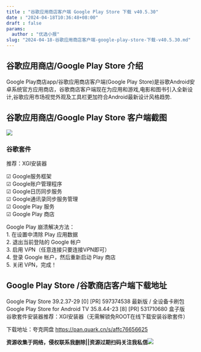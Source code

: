 ```yaml
---
title : "谷歌应用商店客户端 Google Play Store 下载 v40.5.30"
date : "2024-04-18T10:36:48+08:00"
draft : false
params:
  author : "优选小报"
slug: "2024-04-18-谷歌应用商店客户端-google-play-store-下载-v40.5.30.md"
---
```


## 谷歌应用商店/Google Play Store 介绍

Google Play商店app/谷歌应用商店客户端(Google Play
Store)是谷歌Android安卓系统官方应用商店，谷歌商店客户端现在为应用和游戏,电影和图书引入全新设计,谷歌应用市场视觉外观及工具栏更加符合Android最新设计风格趋势.

## 谷歌应用商店/Google Play Store 客户端截图

[![](//img7-1.zhekoulieshou.com/mmbiz_jpg/iaHBVewvSIbAb7PzGjsOh334rDOfnjfFnhT0t8iaLvlAjvxpBibH8u7zUqT7CQuu39ibbDzqGmQhbhNJ5QWHGJSlMg/0?from=appmsg)](//img7-1.zhekoulieshou.com/mmbiz_jpg/iaHBVewvSIbAb7PzGjsOh334rDOfnjfFnhT0t8iaLvlAjvxpBibH8u7zUqT7CQuu39ibbDzqGmQhbhNJ5QWHGJSlMg/0?from=appmsg)

### 谷歌套件

推荐：XGI安装器

☑ Google服务框架  
☑ Google账户管理程序  
☑ Google日历同步服务  
☑ Google通讯录同步服务管理  
☑ Google Play 服务  
☑ Google Play 商店

Google Play 崩溃解决方法：  
1\. 在设置中清除 Play 应用数据  
2\. 退出当前登陆的 Google 帐户  
3\. 启用 V*P*N（任意连接只要连接V*P*N即可）  
4\. 登录 Google 帐户，然后重新启动 Play 商店  
5\. 关闭 V*P*N，完成！

## Google Play Store /谷歌商店客户端下载地址

Google Play Store 39.2.37-29 [0] [PR] 597374538 最新版 / 全设备卡刷包  
Google Play Store for Android TV 35.8.44-23 [8] [PR] 531710680 盒子版  
谷歌套件安装器推荐：XGI安装器（无需解锁免ROOT在线下载安装谷歌套件）

下载地址：夸克网盘 https://pan.quark.cn/s/affc76656625

**资源收集于网络，侵权联系我删除||资源过期扫码关注我私信**![](//img7-1.zhekoulieshou.com/mmbiz_jpg/iaHBVewvSIbAjcr9g6TlCXSfiaDqkbzuEzp207hVzPqT4YGQOAazQ1KNHCeACbia5Lzq4Ckwibe48iar1q7lgVP1o3w/640?wx_fmt=jpeg&from=appmsg)


